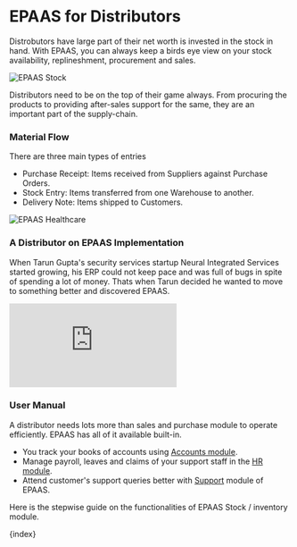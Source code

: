 <!-- add-breadcrumbs -->
# EPAAS for Distributors

Distrobutors have large part of their net worth is invested in the stock in hand. With EPAAS, you can always keep a birds eye view on your stock availability, replineshment, procurement and sales.

<img class="screenshot" alt="EPAAS Stock" src="{{docs_base_url}}/assets/img/stock/stock-hero.jpg">

Distributors need to be on the top of their game always. From procuring the products to providing after-sales support for the same, they are an important part of the supply-chain.

### Material Flow

There are three main types of entries

  * Purchase Receipt: Items received from Suppliers against Purchase Orders.
  * Stock Entry: Items transferred from one Warehouse to another.
  * Delivery Note: Items shipped to Customers.

<img class="screenshot" alt="EPAAS Healthcare" src="{{docs_base_url}}/assets/img/stock/purchase-order-hero.png">

### A Distributor on EPAAS Implementation

When Tarun Gupta's security services startup Neural Integrated Services started growing, his ERP could not keep pace and was full of bugs in spite of spending a lot of money. Thats when Tarun decided he wanted to move to something better and discovered EPAAS.

<div>
    <div class='embed-container'>
        <iframe src='https://www.youtube.com/embed/7tPifRTfbGo' frameborder='0' allowfullscreen>
        </iframe>
    </div>
</div>

### User Manual

A distributor needs lots more than sales and purchase module to operate efficiently. EPAAS has all of it available built-in.

- You track your books of accounts using [Accounts module](/docs/user/manual/en/accounts.html).
- Manage payroll, leaves and claims of your support staff in the [HR module](/docs/user/manual/en/human-resources.html).
- Attend customer's support queries better with [Support](/docs/user/manual/en/support.html) module of EPAAS.

Here is the stepwise guide on the functionalities of EPAAS Stock / inventory module.

{index}
